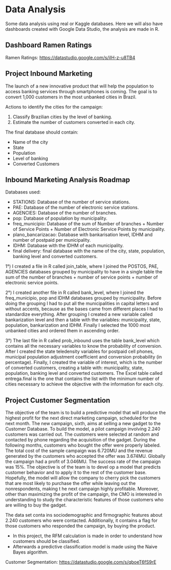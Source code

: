 # Data Analysis
Some data analysis using real or Kaggle databases. Here we will also have dashboards created with Google Data Studio, the analysis are made in R.

## Dashboard Ramen Ratings
Ramen Ratings:  https://datastudio.google.com/s/iIH-z-u8TB4

## Project Inbound Marketing
The launch of a new innovative product that will help the population to access banking services through smartphones is coming. The goal is to convert 1,000 customers in the most unbanked cities in Brazil.

Actions to identify the cities for the campaign:

1) Classify Brazilian cities by the level of banking.
2) Estimate the number of customers converted in each city.

The final database should contain:

- Name of the city
- State
- Population
- Level of banking
- Converted Customers

## Inbound Marketing Analysis Roadmap

Databases used:

- STATIONS: Database of the number of service stations.
- PAE: Database of the number of electronic service stations.
- AGENCIES: Database of the number of branches.
- pop: Database of population by municipality.
- freq_municipio: Database of the sum of Number of branches + Number of Service Points + Number of Electronic Service Points by municipality.
- plano_bancarizacao: Database with bankarisation level, IDHM and number of postpaid per municipality.
- IDHM: Database with the IDHM of each municipality.
- final delivery: final database with the name of the city, state, population, banking level and converted customers.

1°) I created a file in R called join_table, where I joined the POSTOS, PAE, AGENCIES databases grouped by municipality to have in a single table the sum of the number of branches + number of service points + number of electronic service points.

2°) I created another file in R called bank_level, where I joined the freq_municipio, pop and IDHM databases grouped by municipality. Before doing the grouping I had to put all the municipalities in capital letters and without accents, because as the bases came from different places I had to standardize everything. After grouping I created a new variable called bankarization level and then a table with the variables: municipality, state, population, bankarization and IDHM. Finally I selected the 1000 most unbanked cities and ordered them in ascending order.

3°) The last file in R called prob_inbound uses the table bank_level which contains all the necessary variables to know the probability of conversion. After I created the state teledensity variables for postpaid cell phones, municipal population adjustment coefficient and conversion probability (in percentage). Finally, I created the variable of interest, which is the number of converted customers, creating a table with: municipality, state, population, banking level and converted customers. The Excel table called entrega.final is the one that contains the list with the minimum number of cities necessary to achieve the objective with the information for each city.

## Project Customer Segmentation
The objective of the team is to build a predictive model that will produce the highest profit for the next direct marketing campaign, scheduled for the next month. The new campaign, sixth, aims at selling a new gadget to the Customer Database. To build the model, a pilot campaign involving 2.240 customers was carried out. The customers were selected at random and contacted by phone regarding the acquisition of the gadget. During the following months, customers who bought the offer were properly labeled. The total cost of the sample campaign was 6.720MU and the revenue generated by the customers who accepted the offer was 3.674MU. Globally the campaign had a profit of 3.046MU. The success rate of the campaign was 15%. The objective is of the team is to devel op a model that predicts customer behavior and to apply it to the rest of the customer base. Hopefully, the model will allow the company to cherry pick the customers that are most likely to purchase the offer while leaving out the nonrespondents, making t he next campaign highly profitable. Moreover, other than maximizing the profit of the campaign, the CMO is interested in understanding to study the characteristic features of those customers who are willing to buy the gadget.

The data set conta ins sociodemographic and firmographic features about 2.240 customers who were contacted. Additionally, it contains a flag for those customers who responded the campaign, by buying the product.

- In this project, the RFM calculation is made in order to understand how customers should be classified.
- Afterwards a predictive classification model is made using the Naive Bayes algorithm.

Customer Segmentation: https://datastudio.google.com/s/qboeT6fS9rE
